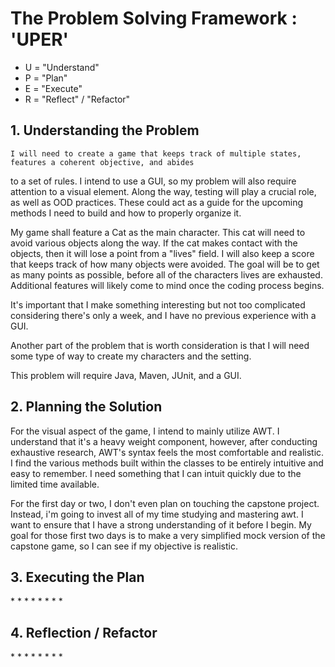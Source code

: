 <h1>The Problem Solving Framework : 'UPER'</h1>

* U = "Understand"
* P = "Plan"
* E = "Execute"
* R = "Reflect" / "Refactor"

<h2>1. Understanding the Problem</h2>
    
    I will need to create a game that keeps track of multiple states, features a coherent objective, and abides
to a set of rules. I intend to use a GUI, so my problem will also require attention to a visual element. Along
the way, testing will play a crucial role, as well as OOD practices. These could act as a guide for the upcoming 
methods I need to build and how to properly organize it. 

My game shall feature a Cat as the main character. This cat will need to avoid various objects along the way. 
If the cat makes contact with the objects, then it will lose a point from a "lives" field. I will also keep 
a score that keeps track of how many objects were avoided. The goal will be to get as many points as possible,
before all of the characters lives are exhausted. Additional features will likely come to mind once the coding process
begins. 

It's important that I make something interesting but not too complicated considering there's only a week, and
I have no previous experience with a GUI. 

Another part of the problem that is worth consideration is that I will need some type of way
to create my characters and the setting.

This problem will require Java, Maven, JUnit, and a GUI. 



<h2>
    2. Planning the Solution
</h2>

For the visual aspect of the game, I intend to mainly utilize AWT. I understand that it's a heavy weight 
component, however, after conducting exhaustive research, AWT's syntax feels the most comfortable and 
realistic. I find the various methods built within the classes to be entirely intuitive and easy to remember. 
I need something that I can intuit quickly due to the limited time available. 

For the first day or two, I don't even plan on touching the capstone project. Instead, i'm going to invest
all of my time studying and mastering awt. I want to ensure that I have a strong understanding of it before
I begin. My goal for those first two days is to make a very simplified mock version of the capstone game, so
I can see if my objective is realistic. 

<h2>
    3. Executing the Plan
</h2>
*
*
*
*
*
*
*
*
<h2>
    4. Reflection / Refactor
</h2>
*
*
*
*
*
*
*
*